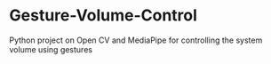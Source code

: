 # Gesture-Volume-Control
Python project on Open CV and MediaPipe for controlling the system volume using gestures
